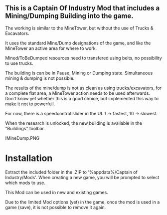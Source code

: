 ## This is a Captain Of Industry Mod that includes a Mining/Dumping Building into the game.

The working is similar to the MineTower, but without the use of Trucks & Excavators.

It uses the standard Mine/Dump designations of the game, and like the MineTower an active area for where to work.

Mined/ToBeDumped resources need to transfered using belts, no possibility to use trucks.

The building is can be in Pause, Mining or Dumping state. Simultaneous mining & dumping is not possible.

The results of the mine/dump is not as clean as using trucks/excavators, for a complete flat area, a MineTower action needs to be used afterwards.
Don't know yet whether this is a good choice, but implemented this way to make it not to powerfull.

For now, there is a speedcontrol slider in the UI. 1 -> fastest, 10 -> slowest.

When the research is unlocked, the new building is available in the "Buildings" toolbar.


!MineDump.PNG



# Installation
Extract the included folder in the .ZIP to '%appdata%/Captain of Industry/Mods'. When creating a new game, you will be prompted to select which mods to use.

This Mod can be used in new and existing games.

Due to the limited Mod options (yet) in the game, once the mod is used in a game (save), it is not possible to remove it again.


 
